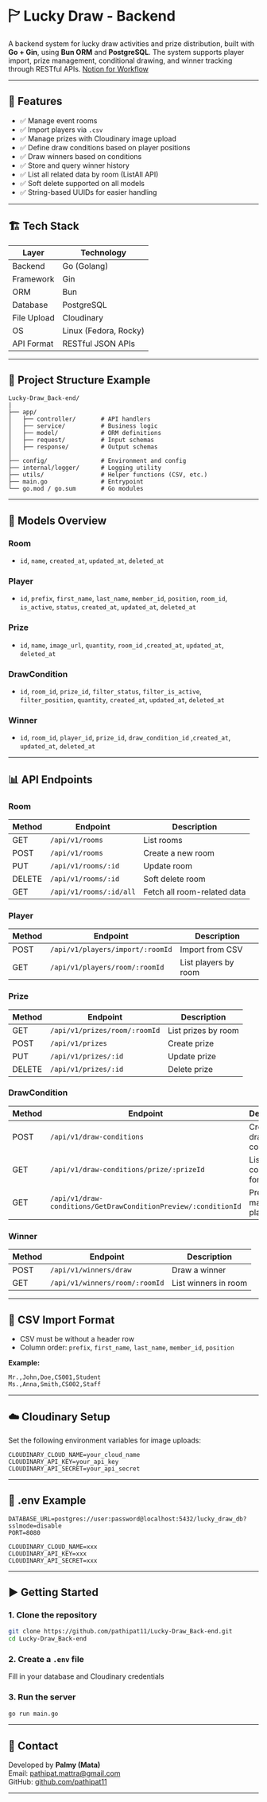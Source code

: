 # 🏱 Lucky Draw - Backend

A backend system for lucky draw activities and prize distribution, built with **Go + Gin**, using **Bun ORM** and **PostgreSQL**. The system supports player import, prize management, conditional drawing, and winner tracking through RESTful APIs.
[Notion for Workflow](https://www.notion.so/INTERNSHIP-AT-GRIT-CONSULTANT-2145f06aea29802e9763f30bb2e31944?source=copy_link)

---

## 📌 Features

- ✅ Manage event rooms
- ✅ Import players via `.csv`
- ✅ Manage prizes with Cloudinary image upload
- ✅ Define draw conditions based on player positions
- ✅ Draw winners based on conditions
- ✅ Store and query winner history
- ✅ List all related data by room (ListAll API)
- ✅ Soft delete supported on all models
- ✅ String-based UUIDs for easier handling

---

## 🏗️ Tech Stack

| Layer       | Technology                    |
|-------------|-------------------------------|
| Backend     | Go (Golang)                   |
| Framework   | Gin                           |
| ORM         | Bun                           |
| Database    | PostgreSQL                    |
| File Upload | Cloudinary                    |
| OS          | Linux (Fedora, Rocky)         |
| API Format  | RESTful JSON APIs             |

---

## 📂 Project Structure Example

```
Lucky-Draw_Back-end/
|
├── app/
│   ├── controller/       # API handlers
│   ├── service/          # Business logic
│   ├── model/            # ORM definitions
│   ├── request/          # Input schemas
│   ├── response/         # Output schemas
│
├── config/               # Environment and config
├── internal/logger/      # Logging utility
├── utils/                # Helper functions (CSV, etc.)
├── main.go               # Entrypoint
└── go.mod / go.sum       # Go modules
```

---

## 📏 Models Overview

### Room
- `id`, `name`, `created_at`, `updated_at`, `deleted_at`

### Player
- `id`, `prefix`, `first_name`, `last_name`, `member_id`, `position`, `room_id`, `is_active`, `status`, `created_at`, `updated_at`, `deleted_at`

### Prize
- `id`, `name`, `image_url`, `quantity`, `room_id` ,`created_at`, `updated_at`, `deleted_at`

### DrawCondition
- `id`, `room_id`, `prize_id`, `filter_status`, `filter_is_active`, `filter_position`, `quantity`, `created_at`, `updated_at`, `deleted_at`

### Winner
- `id`, `room_id`, `player_id`, `prize_id`, `draw_condition_id` ,`created_at`, `updated_at`, `deleted_at`

---

## 📊 API Endpoints

### Room
| Method | Endpoint                    | Description               |
|--------|-----------------------------|---------------------------|
| GET    | `/api/v1/rooms`             | List rooms                |
| POST   | `/api/v1/rooms`             | Create a new room         |
| PUT    | `/api/v1/rooms/:id`         | Update room               |
| DELETE | `/api/v1/rooms/:id`         | Soft delete room          |
| GET    | `/api/v1/rooms/:id/all`     | Fetch all room-related data |

### Player
| Method | Endpoint                              | Description              |
|--------|----------------------------------------|--------------------------|
| POST   | `/api/v1/players/import/:roomId`       | Import from CSV          |
| GET    | `/api/v1/players/room/:roomId`         | List players by room     |

### Prize
| Method | Endpoint                              | Description              |
|--------|----------------------------------------|--------------------------|
| GET    | `/api/v1/prizes/room/:roomId`         | List prizes by room      |
| POST   | `/api/v1/prizes`                      | Create prize             |
| PUT    | `/api/v1/prizes/:id`                  | Update prize             |
| DELETE | `/api/v1/prizes/:id`                  | Delete prize             |

### DrawCondition
| Method | Endpoint                                                      | Description                  |
|--------|----------------------------------------------------------------|------------------------------|
| POST   | `/api/v1/draw-conditions`                                     | Create draw condition        |
| GET    | `/api/v1/draw-conditions/prize/:prizeId`                      | List conditions for a prize  |
| GET    | `/api/v1/draw-conditions/GetDrawConditionPreview/:conditionId`| Preview matched players      |

### Winner
| Method | Endpoint                            | Description              |
|--------|--------------------------------------|--------------------------|
| POST   | `/api/v1/winners/draw`              | Draw a winner            |
| GET    | `/api/v1/winners/room/:roomId`      | List winners in room     |

---

## 📄 CSV Import Format

- CSV must be without a header row
- Column order: `prefix`, `first_name`, `last_name`, `member_id`, `position`

**Example:**
```
Mr.,John,Doe,CS001,Student
Ms.,Anna,Smith,CS002,Staff
```

---

## ☁️ Cloudinary Setup

Set the following environment variables for image uploads:

```env
CLOUDINARY_CLOUD_NAME=your_cloud_name
CLOUDINARY_API_KEY=your_api_key
CLOUDINARY_API_SECRET=your_api_secret
```

---

## 📅 .env Example

```env
DATABASE_URL=postgres://user:password@localhost:5432/lucky_draw_db?sslmode=disable
PORT=8080

CLOUDINARY_CLOUD_NAME=xxx
CLOUDINARY_API_KEY=xxx
CLOUDINARY_API_SECRET=xxx
```

---

## ▶️ Getting Started

### 1. Clone the repository
```bash
git clone https://github.com/pathipat11/Lucky-Draw_Back-end.git
cd Lucky-Draw_Back-end
```

### 2. Create a `.env` file
Fill in your database and Cloudinary credentials

### 3. Run the server
```bash
go run main.go
```

---

## 📩 Contact

Developed by **Palmy (Mata)**  
Email: pathipat.mattra@gmail.com  
GitHub: [github.com/pathipat11](https://github.com/pathipat11)

---
